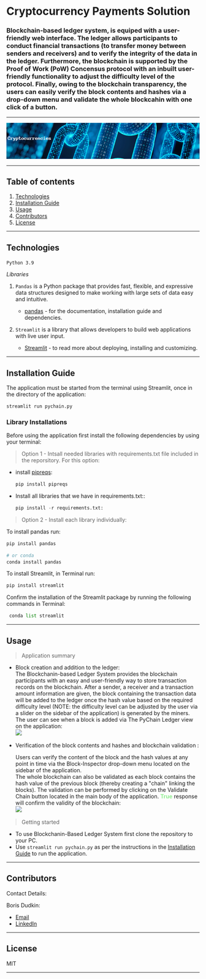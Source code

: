 # Cryptocurrency Payments Solution

### Blockchain-based ledger system, is equiped with a user-friendly web interface. The ledger allows participants to conduct financial transactions (to transfer money between senders and receivers) and to verify the integrity of the data in the ledger. Furthermore, the blockchain is supported by the Proof of Work (PoW) Concensus protocol with an inbuilt user-friendly functionality to adjust the difficulty level of the protocol. Finally, owing to the blockchain transparency, the users can easily verify the block contents and hashes via a drop-down menu and validate the whole blockcahin with one click of a button.

---

![crypto](Images/crypto.png)

---

## Table of contents

1. [Technologies](#technologies)
2. [Installation Guide](#installation-guide)
3. [Usage](#usage)
4. [Contributors](#contributors)
5. [License](#license)

---

## Technologies

`Python 3.9`

_Libraries_

1. `Pandas` is a Python package that provides fast, flexible, and expressive data structures designed to make working with large sets of data easy and intuitive.

   - [pandas](https://github.com/pandas-dev/pandas) - for the documentation, installation guide and dependencies.

2. `Streamlit` is a library that allows developers to build web applications with live user input.

   - [Streamlit](https://streamlit.io/) - to read more about deploying, installing and customizing.<br/>

---

## Installation Guide

The application must be started from the terminal using Streamlit, once in the directory of the application:<br/>

```python
streamlit run pychain.py
```

### Library Installations

Before using the application first install the following dependencies by using your terminal:

> Option 1 - Intsall needed libraries with requirements.txt file included in the reporsitory. For this option:<br/>

- install [pipreqs](https://pypi.org/project/pipreqs/):

  ```python
  pip install pipreqs
  ```

- Install all libraries that we have in requirements.txt::

  ```python
  pip install -r requirements.txt:
  ```

> Option 2 - Install each library individually:<br/>

To install pandas run:

```python
pip install pandas
```

```python
# or conda
conda install pandas
```

To install Streamlit, in Terminal run:

```python
pip install streamlit
```

Confirm the installation of the Streamlit package by running the following commands in Terminal:

```python
 conda list streamlit
```

---

## Usage

> Application summary<br/>

- Block creation and addition to the ledger:<br/>
  The Blockchanin-based Ledger System provides the blockchain participants with an easy and user-friendly way to store transaction records on the blockchain. After a sender, a receiver and a transaction amount information are given, the block containing the transaction data will be added to the ledger once the hash value based on the required difficulty level (NOTE: the difficulty level can be adjusted by the user via a slider on the sidebar of the application) is generated by the miners.<br/>
  The user can see when a block is added via The PyChain Ledger view on the application:<br/>
  ![](Images/Creating_Blocks.gif)

- Verification of the block contents and hashes and blockchain validation :<br/>

  Users can verify the content of the block and the hash values at any point in time via the Block-Inspector drop-down menu located on the sidebar of the application.<br/>
  The whole blockchain can also be validated as each block contains the hash value of the previous block (thereby creating a "chain" linking the blocks). The validation can be performed by clicking on the Validate Chain button located in the main body of the application. <span style="color:lightgreen">**True**</span> response will confirm the validity of the blockchain:<br/>
  ![](Images/Viewing_Validating.gif)

> Getting started<br/>

- To use Blockchanin-Based Ledger System first clone the repository to your PC.<br/>
- Use `streamlit run pychain.py` as per the instructions in the [Installation Guide](#installation-guide) to run the application.<br/>

---

## Contributors

Contact Details:

Boris Dudkin:

- [Email](boris.dudkin@gmail.com)
- [LinkedIn](www.linkedin.com/in/Boris-Dudkin)

---

## License

MIT

---

